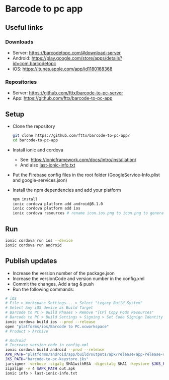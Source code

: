 # Barcode to pc app

## Useful links

### Downloads

* Server: <https://barcodetopc.com/#download-server>
* Android: <https://play.google.com/store/apps/details?id=com.barcodetopc>
* iOS: <https://itunes.apple.com/app/id1180168368>

### Repositories

* Server: <https://github.com/fttx/barcode-to-pc-server>
* App: <https://github.com/fttx/barcode-to-pc-app>


## Setup

- Clone the repository
    ```bash
    git clone https://github.com/fttx/barcode-to-pc-app/
    cd barcode-to-pc-app
    ```

- Install ionic and cordova
    - See: <https://ionicframework.com/docs/intro/installation/>
    - And also [last-ionic-info.txt](last-ionic-info.txt)

- Put the Firebase config files in the root folder (GoogleService-Info.plist and google-services.json)

- Install the npm dependencies and add your platform

    ```bash
    npm install
    ionic cordova platform add android@8.1.0
    ionic cordova platform add ios
    ionic cordova resources # rename icon.ios.png to icon.png to generate the iOS icons
    ```


## Run

```bash
ionic cordova run ios --device
ionic cordova run android
```

## Publish updates

- Increase the version number of the package.json
- Increase the versionCode and version number in the config.xml
- Commit the changes, Add a tag & push
- Run the following commands:

```bash
# iOS
# File > Workspace Settings... > Select "Legacy Build System"
# Select Any iOS device as Build Target
# Barcode to PC > Build Phases > Remove "[CP] Copy Pods Resources"
# Barcode to PC > Build Settings > Signing > Set Code Signign Identity to "iOS Developer"
ionic cordova build ios --prod --release
open "platforms/ios/Barcode to PC.xcworkspace"
# Product > Archive

# Android
# Increase version code in config.xml
ionic cordova build android --prod --release
APK_PATH="platforms/android/app/build/outputs/apk/release/app-release-unsigned.apk"
JKS_PATH="barcode-to-pc-keystore.jks"
jarsigner -verbose -sigalg SHA1withRSA -digestalg SHA1 -keystore $JKS_PATH $APK_PATH keystore
zipalign -v 4 $APK_PATH out.apk
ionic info > last-ionic-info.txt
```
